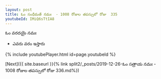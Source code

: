 ```yaml
---
layout: post
title: ఓం సంధీమతే నమః  - 1008 రోజుల తపస్సులో రోజు  335
youtubeId: IMiQ6sTtIA8
---
```

 
 
 ఓం వరదయై నమః  
 
 -  ఎవరు వరం ఇస్తారు 
 
  
 
  
 
 
 
 
 
 


{% include youtubePlayer.html id=page.youtubeId %}
 
[Next]({{ site.baseurl }}{% link  split2/_posts/2019-12-26-ఓం సత్రాయ నమః  - 1008 రోజుల తపస్సులో రోజు  336.md%})
 
